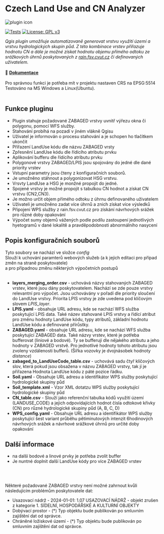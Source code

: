 # Czech Land Use and CN Analyzer
![plugin icon](https://github.com/ctu-geoforall-lab/qgis-zabaged-plugin/blob/main/docs/images/baner.png?raw=true) <br>

[![Tests](https://github.com/ctu-geoforall-lab/qgis-zabaged-plugin/actions/workflows/main.yml/badge.svg)](https://github.com/ctu-geoforall-lab/qgis-zabaged-plugin/actions/workflows/main.yml)
[![License: GPL v3](https://img.shields.io/badge/License-GPLv3-blue.svg)](https://www.gnu.org/licenses/gpl-3.0) <br>

_Qgis plugin umožňuje automatizovaně generovat vrstvu využití území a vrstvu hydrologických skupin půd. Z této kombinace vrstev přiřazuje hodnotu CN a  dále je možné získat hodnotu objemu přímého odtoku ze srážkových úhrnů poskytovaných z [rain.fsv.cvut.cz](https://www.rain.fsv.cvut.cz) či definovaných uživatelem._
<br><br>
📖 [**Dokumentace**](https://ctu-geoforall-lab.github.io/qgis-czech-lu-cn-analyzer-plugin/)
<br><br>
Pro správnou funkci je potřeba mít v projektu nastaven CRS na EPSG:5514 <br>
Testováno na MS Windows a Linux(Ubuntu). <br> <br>

## Funkce pluginu
- Plugin stahuje požadované ZABAGED vrstvy uvnitř výřezu okna či polygonu, pomocí WFS služby. 
- Stahování probíhá na pozadí v jiném vlákně Qgisu
- Uživatel je informován o procesu stahování a je schopen ho tlačítkem ukončit
- Přířazení LandUse kódu dle názvu ZABAGED vrsty
- Zpřesnění LandUse kódu dle řídícího atributu prvku
- Aplikování bufferu dle řídícího atributu prvku
- Polygonové vrstvy ZABAGED/LPIS jsou spojovány do jedné dle dané priority vrstev
- Vstupní parametry jsou čteny z konfiguračních souborů.
- Je umožněno stáhnout a polygonizovat HSG vrstvu.
- Vrsvty LandUse a HSG je monžné propojit do jedné.
- Spojené vrstvy je možné propojit s tabulkou CN hodnot a získat CN vrstvu (CN2,CN3).
- Je možno určit objem přímého odtoku z úhrnu definovaného uživatelem
- Uživateli je umožněno zadat více úhrnů a znich získat více výsledků
- Připojení WPS služby z rain.fsv.cvut.cz pro získání návrhových srážek pro různé doby opakování
- Výpočet sumy objemů vážených podle podílu zastoupení jednotlivých hyetogramů v dané lokalitě a pravděpodobnosti abnormálního nasycení

  
## Popis konfiguračních souborů
Tyto soubory se nachází ve složce *config* <br>
Slouží k uchování paramterů webových služeb (a k jejich editaci pro případ změn na straně poskytovatele) <br>
a pro případnou změnu některých výpočetních postupů <br> <br>

- **layers_merging_order.csv** - uchovává názvy stahovaných ZABAGED vrstev, které jsou dány poskytovatelem. Nachází se zde pouze vrstvy relevantní pro výpočet. Jsou uchovávány v pořadí dle priority sloučení do LandUse vrstvy. Priorita LPIS vrstvy je zde uvedena pod klíčovým slovem _LPIS_layer_.
- **LPIS.yaml** - obsahuje URL adresu, kde se nachází WFS služba poskytující LPIS data. Také název stahované LPIS vrstvy a  řídící atribut pro změnu hodnoty LandUse kódu, typy atributů, základní hodnotu LandUse kódu a definované přírůstky.
- **ZABAGED.yaml** -  obsahuje URL adresu, kde se nachází WFS služba poskytující ZABAGED data. Také  názvy vrstev, které je potřeba bufferovat (liniové a bodové). Ty se bufferují dle nějakého atributu a jeho hodnoty v ZABAGED vrstvě. Pro jednotlivé hodnoty tohoto atributu jsou zvoleny vzdálenosti bufferů. (Šířka vozovky je dvojnásobek hodnoty *distance*)
- **zabaged_to_LandUseCode_table.csv** - uchovává sadu čtyř klíčových slov, která pokud jsou obsažena v názvu ZABAGED vrstvy, tak jí je přiřazena Hodnota LandUse kódu z páté pozice řádku.
- **Soil.yaml** - Obsahuje URL adresu a identifikátor WPS služby poskytující hydrologické skupiny půd
- **Soil_template.xml** - Vzor XML dotatzu  WPS služby poskytující hydrologické skupiny půd
- **CN_table.csv** - Slouží jako referenční tabulka kódů využití území (LANDUSE_CODE) a jejich odpovídajících hodnot čísla odtokové křivky (CN) pro různé hydrologické skupiny půd (A, B, C, D)
- **WPS_config.yaml** - Obsahuje URL adresu a identifikátor WPS služby poskytující šest variant průběhu pětiminutových intenzit 6hodinových návrhových srážek a návrhové srážkové úhrnů pro určité doby opakování
  
## Další informace
- na další bodové a linové prvky je potřeba zvolit buffer
- Je nuntné doplnit další LandUse kódy pro více ZABAGED vrstev

<br><br>

Některé požadované ZABAGED vrstvy není možné zahrnout kvůli následujícím problémům poskytovatele dat: <br>
- Usazovací nádrž - 2024-01-01: 1.07 USAZOVACÍ NÁDRŽ - objekt zrušen z kategorie 1. SÍDELNÍ, HOSPODÁŘSKÉ A KULTURNÍ OBJEKTY <br>
- Dobývací prostor - (*) Typ objektu bude publikován po smluvním zajištění dat od správce. <br>
- Chráněné ložiskové území -   (*) Typ objektu bude publikován po smluvním zajištění dat od správce. <br> <br>

